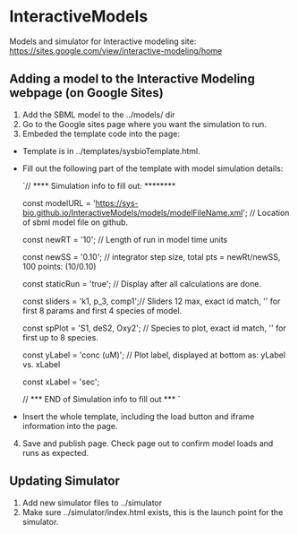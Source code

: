 # InteractiveModels
Models and simulator for Interactive modeling site: https://sites.google.com/view/interactive-modeling/home 

## Adding a model to the Interactive Modeling webpage (on Google Sites)
1. Add the SBML model to the ../models/ dir
2. Go to the Google sites page where you want the simulation to run.
3. Embeded the template code into the page:
* Template is in ../templates/sysbioTemplate.html.
* Fill out the following part of the template with model simulation details:

   `// **** Simulation info to fill out: ******** 
 
   const modelURL = 'https://sys-bio.github.io/InteractiveModels/models/modelFileName.xml'; // Location of sbml model file on github.
 
   const newRT = '10';       // Length of run in model time units
 
   const newSS = '0.10';     // integrator step size, total pts = newRt/newSS, 100 points: (10/0.10)
 
   const staticRun = 'true'; // Display after all calculations are done.
 
   const sliders = 'k1, p_3, comp1';// Sliders 12 max, exact id match, '' for first 8 params and first 4 species of model.
 
   const spPlot = 'S1, deS2, Oxy2'; // Species to plot, exact id match, '' for first up to 8 species.
 
   const yLabel = 'conc (uM)'; // Plot label, displayed at bottom as: yLabel vs. xLabel
 
   const xLabel = 'sec';
 
   // *** END of Simulation info to fill out *** `
 * Insert the whole template, including the load button and iframe information into the page.
4. Save and publish page. Check page out to confirm model loads and runs as expected.

## Updating Simulator
1. Add new simulator files to ../simulator
2. Make sure ../simulator/index.html exists, this is the launch point for the simulator.
